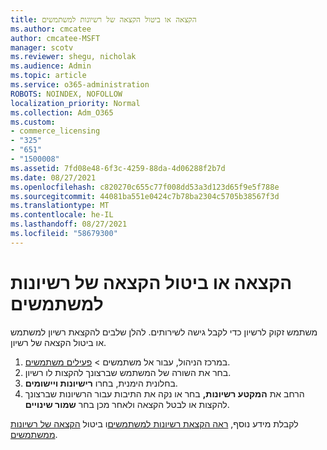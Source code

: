 ```yaml
---
title: הקצאה או ביטול הקצאה של רשיונות למשתמשים
ms.author: cmcatee
author: cmcatee-MSFT
manager: scotv
ms.reviewer: shegu, nicholak
ms.audience: Admin
ms.topic: article
ms.service: o365-administration
ROBOTS: NOINDEX, NOFOLLOW
localization_priority: Normal
ms.collection: Adm_O365
ms.custom:
- commerce_licensing
- "325"
- "651"
- "1500008"
ms.assetid: 7fd08e48-6f3c-4259-88da-4d06288f2b7d
ms.date: 08/27/2021
ms.openlocfilehash: c820270c655c77f008dd53a3d123d65f9e5f788e
ms.sourcegitcommit: 44081ba551e0424c7b78ba2304c5705b38567f3d
ms.translationtype: MT
ms.contentlocale: he-IL
ms.lasthandoff: 08/27/2021
ms.locfileid: "58679300"
---
```

# <a name="assign-or-unassign-licenses-to-users"></a>הקצאה או ביטול הקצאה של רשיונות למשתמשים

משתמש זקוק לרשיון כדי לקבל גישה לשירותים. להלן שלבים להקצאת רשיון למשתמש או ביטול הקצאה של רשיון.
  
1. במרכז הניהול, עבור  אל משתמשים \> [פעילים משתמשים](https://go.microsoft.com/fwlink/p/?linkid=834822).
2. בחר את השורה של המשתמש שברצונך להקצות לו רשיון.
3. בחלונית הימנית, בחרו **רישיונות ויישומים**.
4. הרחב את **המקטע רשיונות,** בחר או נקה את התיבות עבור הרשיונות שברצונך להקצות או לבטל הקצאה ולאחר מכן בחר **שמור שינויים**.

לקבלת מידע נוסף, [ראה הקצאת רשיונות למשתמשים](https://docs.microsoft.com/microsoft-365/admin/manage/assign-licenses-to-users)ו ביטול [הקצאה של רשיונות ממשתמשים](https://docs.microsoft.com/microsoft-365/admin/manage/remove-licenses-from-users).